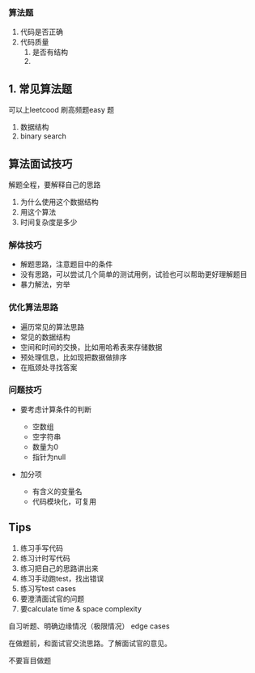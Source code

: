 
### 算法题

1. 代码是否正确
2. 代码质量
	1. 是否有结构
	2. 

## 1. 常见算法题

可以上leetcood 刷高频题easy 题

1. 数据结构
2. binary search



## 算法面试技巧
解题全程，要解释自己的思路
1. 为什么使用这个数据结构
2. 用这个算法
3. 时间复杂度是多少

### 解体技巧
-   解题思路，注意题目中的条件
-   没有思路，可以尝试几个简单的测试用例，试验也可以帮助更好理解题目
-   暴力解法，穷举




###  优化算法思路

-   遍历常见的算法思路
-   常见的数据结构
-   空间和时间的交换，比如用哈希表来存储数据
-   预处理信息，比如现把数据做排序
-   在瓶颈处寻找答案

###  问题技巧

-   要考虑计算条件的判断
	-   空数组
	-   空字符串
	-   数量为0
	-   指针为null

-   加分项
	-   有含义的变量名
	-   代码模块化，可复用




## Tips

1. 练习手写代码
2. 练习计时写代码
3. 练习把自己的思路讲出来
4. 练习手动跑test，找出错误
5. 练习写test cases
6. 要澄清面试官的问题
7. 要calculate time & space complexity


自习听题、明确边缘情况（极限情况）
edge cases

在做题前，和面试官交流思路。了解面试官的意见。

不要盲目做题